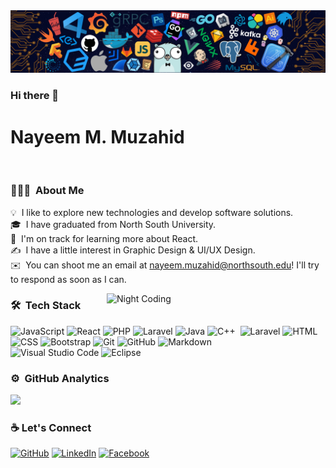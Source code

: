 <img src="img/header_.png">

### Hi there 👋

# Nayeem M. Muzahid

<br>

### 👨🏻‍💻 &nbsp;About Me

💡 &nbsp;I like to explore new technologies and develop software solutions.\
🎓 &nbsp;I have graduated from North South University.\
🌱 &nbsp;I'm on track for learning more about React.\
✍️ &nbsp;I have a little interest in Graphic Design & UI/UX Design.\
✉️ &nbsp;You can shoot me an email at nayeem.muzahid@northsouth.edu! I'll try to respond as soon as I can.

<!-- 📄 &nbsp;Please have a look at my [Résumé](https://www.adityavsingh.com/resume.html) for more details about me. I'm open to feedback and suggestions! -->

 <img alt="Night Coding" width="350" src="https://i0.wp.com/i.giphy.com/media/ZVik7pBtu9dNS/giphy-downsized.gif?w=770&ssl=1" align="right"/>

### 🛠 &nbsp;Tech Stack

<!-- ![Python](https://img.shields.io/badge/-Python-05122A?style=flat&logo=python)&nbsp;  -->

![JavaScript](https://img.shields.io/badge/-JavaScript-05122A?style=flat&logo=javascript)&nbsp;![React](https://img.shields.io/badge/-React-05122A?style=flat&logo=react)&nbsp;![PHP](https://img.shields.io/badge/-PHP-05122A?style=flat&logo=PHP)&nbsp;![Laravel](https://img.shields.io/badge/-Laravel-05122A?style=flat&logo=Laravel)&nbsp;![Java](https://img.shields.io/badge/-Java-05122A?style=flat&logo=Java&logoColor=FFA518)&nbsp;![C++](https://img.shields.io/badge/-C++-05122A?style=flat&logo=C%2B%2B&logoColor=00599C)&nbsp;
![Laravel](https://img.shields.io/badge/-MySQL-05122A?style=flat&logo=mysql)&nbsp;![HTML](https://img.shields.io/badge/-HTML-05122A?style=flat&logo=HTML5)&nbsp;![CSS](https://img.shields.io/badge/-CSS-05122A?style=flat&logo=CSS3&logoColor=1572B6)&nbsp;![Bootstrap](https://img.shields.io/badge/-Bootstrap-05122A?style=flat&logo=bootstrap&logoColor=563D7C)
![Git](https://img.shields.io/badge/-Git-05122A?style=flat&logo=git)&nbsp;![GitHub](https://img.shields.io/badge/-GitHub-05122A?style=flat&logo=github)&nbsp;![Markdown](https://img.shields.io/badge/-Markdown-05122A?style=flat&logo=markdown)\
![Visual Studio Code](https://img.shields.io/badge/-Visual%20Studio%20Code-05122A?style=flat&logo=visual-studio-code&logoColor=007ACC)&nbsp;![Eclipse](https://img.shields.io/badge/-Eclipse-05122A?style=flat&logo=eclipse-ide&logoColor=2C2255)

### ⚙️ &nbsp;GitHub Analytics

<p align="left">
<a href="https://github.com/nym02">
  <img height="180em" src="https://github-readme-stats-eight-theta.vercel.app/api?username=nym02&show_icons=true&theme=algolia&include_all_commits=true&count_private=true"/>
</a>
</p>

### :coffee: Let's Connect

<p align="left">
	<a href="https://github.com/Nym02"><img src="https://img.icons8.com/bubbles/50/000000/github.png" alt="GitHub"/></a>
	<a href="https://www.linkedin.com/in/nayeemmuzahid/"><img src="https://img.icons8.com/bubbles/50/000000/linkedin.png" alt="LinkedIn"/></a>
	<a href="https://www.facebook.com/nayeemM.muzahid/"><img src="https://img.icons8.com/bubbles/50/000000/facebook-new.png" alt="Facebook"/></a> 
	<!-- <a href="https://www.instagram.com/abhisheksisodiya__/"><img src="https://img.icons8.com/bubbles/50/000000/instagram.png" alt="Instagram"/></a>
	<a href="https://twitter.com/sisodiya2421"><img src="https://img.icons8.com/bubbles/50/000000/twitter.png" alt="Twitter"/></a> -->
</p>
